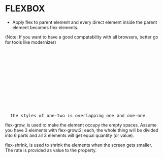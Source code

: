 # FLEXBOX

- Apply flex to parent element and every direct element inside the parent element becomes flex elements.

(Note: If you want to have a good compatability with all browsers, better go for tools like modernizer)

<pre>
    <div class="box one">
      <div class="one-one">
        <div class="one-two">
        </div>
    </div>
  </div>

  the styles of one-two is overlapping one and one-one
</pre>

flex-grow, is used to make the element occupy the empty spaces.
Assume you have 3 elements with flex-grow:2; each, the whole thing will be divided into 6 parts and all 3 elements will get equal quantity (or value).

flex-shrink, is used to shrink the elements when the screen gets smaller. The rate is provided as value to the property.
